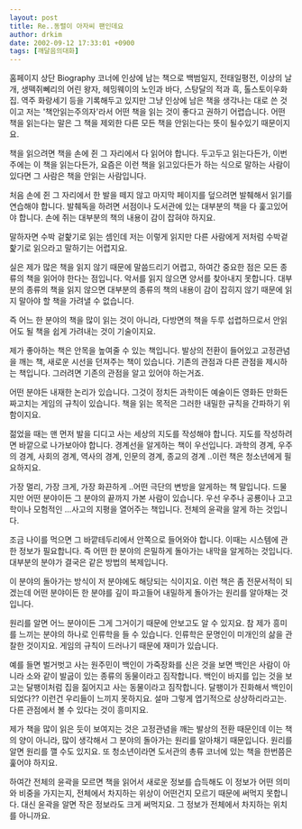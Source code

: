 ```yaml
---
layout: post
title: Re..동렬이 아자씨 팬인데요
author: drkim
date: 2002-09-12 17:33:01 +0900
tags: [깨달음의대화]
---
```

홈페이지 상단 Biography 코너에 인상에 남는 책으로 백범일지, 전태일평전, 이상의 날개, 생떽쥐뻬리의 어린 왕자, 헤밍웨이의 노인과 바다, 스탕달의 적과 흑, 톨스토이우화집. 역주 화랑세기 등을 기록해두고 있지만 그냥 인상에 남은 책을 생각나는 대로 쓴 것이고 저는 '책안읽는주의자'라서 어떤 책을 읽는 것이 좋다고 권하기 어렵습니다. 어떤 책을 읽는다는 말은 그 책을 제외한 다른 모든 책을 안읽는다는 뜻이 될수있기 때문이지요.
  

  
책을 읽으려면 책을 손에 쥔 그 자리에서 다 읽어야 합니다. 두고두고 읽는다든가, 이번주에는 이 책을 읽는다든가, 요즘은 이런 책을 읽고있다든가 하는 식으로 말하는 사람이 있다면 그 사람은 책을 안읽는 사람입니다.
  

  
처음 손에 쥔 그 자리에서 한 발을 떼지 않고 마지막 페이지를 덮으려면 발췌해서 읽기를 연습해야 합니다. 발췌독을 하려면 서점이나 도서관에 있는 대부분의 책을 다 훑고있어야 합니다. 손에 쥐는 대부분의 책의 내용이 감이 잡혀야 하지요.
  

  
말하자면 수박 겉핥기로 읽는 셈인데 저는 이렇게 읽지만 다른 사람에게 저처럼 수박겉핥기로 읽으라고 말하기는 어렵지요.
  

  
실은 제가 많은 책을 읽지 않기 때문에 말씀드리기 어렵고, 하여간 중요한 점은 모든 종류의 책을 읽어야 한다는 점입니다. 악서를 읽지 않으면 양서를 찾아내지 못합니다. 대부분의 종류의 책을 읽지 않으면 대부분의 종류의 책의 내용이 감이 잡히지 않기 때문에 읽지 말아야 할 책을 가려낼 수 없습니다.
  

  
즉 어느 한 분야의 책을 많이 읽는 것이 아니라, 다방면의 책을 두루 섭렵하므로서 안읽어도 될 책을 쉽게 가려내는 것이 기술이지요.
  

  
제가 좋아하는 책은 안목을 높여줄 수 있는 책입니다. 발상의 전환이 들어있고 고정관념을 깨는 책, 새로운 시선을 던져주는 책이 있습니다. 기존의 관점과 다른 관점을 제시하는 책입니다. 그러려면 기존의 관점을 알고 있어야 하는거죠.
  

  
어떤 분야든 내재한 논리가 있습니다. 그것이 정치든 과학이든 예술이든 영화든 만화든 짜고치는 게임의 규칙이 있습니다. 책을 읽는 목적은 그러한 내밀한 규칙을 간파하기 위함이지요.
  

  
젊었을 때는 맨 먼저 발을 디디고 사는 세상의 지도를 작성해야 합니다. 지도를 작성하려면 바깥으로 나가보아야 합니다. 경계선을 알게하는 책이 우선입니다. 과학의 경계, 우주의 경계, 사회의 경계, 역사의 경계, 인문의 경계, 종교의 경계 ..이런 책은 청소년에게 필요하지요.
  

  
가장 멀리, 가장 크게, 가장 화끈하게 ..어떤 극단의 변방을 알게하는 책 말입니다. 드물지만 어떤 분야이든 그 분야의 끝까지 가본 사람이 있습니다. 우선 우주나 공룡이나 고고학이나 모험적인 ...사고의 지평을 열어주는 책입니다. 전체의 윤곽을 알게 하는 것입니다.
  

  
조금 나이를 먹으면 그 바깥테두리에서 안쪽으로 들어와야 합니다. 이때는 시스템에 관한 정보가 필요합니다. 즉 어떤 한 분야의 은밀하게 돌아가는 내막을 알게하는 것입니다. 대부분의 분야가 결국은 같은 방법의 복제입니다.
  

  
이 분야의 돌아가는 방식이 저 분야에도 해당되는 식이지요. 이런 책은 좀 전문서적이 되겠는데 어떤 분야이든 한 분야를 깊이 파고들어 내밀하게 돌아가는 원리를 알아채는 것입니다.
  

  
원리를 알면 어느 분야이든 그게 그거이기 때문에 안보고도 알 수 있지요. 참 제가 흥미를 느끼는 분야의 하나로 인류학을 들 수 있습니다. 인류학은 문명인이 미개인의 삶을 관찰한 것이지요. 게임의 규칙이 드러나기 때문에 재미가 있습니다.
  

  
예를 들면 벌거벗고 사는 원주민이 백인이 가죽장화를 신은 것을 보면 백인은 사람이 아니라 소와 같이 발굽이 있는 종류의 동물이라고 짐작합니다. 백인이 바지를 입는 것을 보고는 달팽이처럼 집을 짊어지고 사는 동물이라고 짐작합니다. 달팽이가 진화해서 백인이 되었다?? 이런건 우리들이 느끼지 못하지요. 설마 그렇게 엽기적으로 상상하리라고는. 다른 관점에서 볼 수 있다는 것이 흥미지요.
  

  
제가 책을 많이 읽은 듯이 보여지는 것은 고정관념을 깨는 발상의 전환 때문인데 이는 책의 양이 아니라, 많이 생각해서 그 분야의 돌아가는 원리를 알아채기 때문입니다. 원리를 알면 원리를 깰 수도 있지요. 또 청소년이라면 도서관의 총류 코너에 있는 책을 한번쯤은 훑어야 하지요.
  

  
하여간 전체의 윤곽을 모르면 책을 읽어서 새로운 정보를 습득해도 이 정보가 어떤 의미와 비중을 가지는지, 전체에서 차지하는 위상이 어떤건지 모르기 때문에 써먹지 못합니다. 대신 윤곽을 알면 작은 정보라도 크게 써먹지요. 그 정보가 전체에서 차지하는 위치를 아니까요.